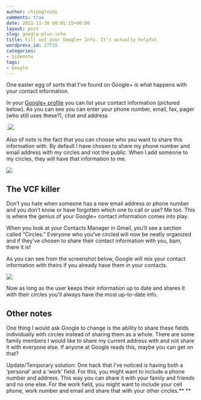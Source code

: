 ```yaml
---
author: chipoglesby
comments: true
date: 2012-11-30 00:01:15+00:00
layout: post
slug: google-plus-info
title: Fill out your Google+ Info. It's actually helpful
wordpress_id: 27735
categories:
- Sidenote
tags:
- Google
---
```


One easter egg of sorts that I’ve found on Google+ is what happens with your contact information.

In your [Google+ profile](https://plus.google.com/106361830708080785163/about) you can list your contact information (pictured below). As you can see you can enter your phone number, email, fax, pager (who still uses these?), chat and address

.[![](https://storage.googleapis.com/www.chipoglesby.com/work-300x113.png)](https://storage.googleapis.com/www.chipoglesby.com/work.png)

Also of note is the fact that you can choose who you want to share this information with. By default I have chosen to share my phone number and email address with my circles and not the public. When I add someone to my circles, they will have that information to me.

[![](https://storage.googleapis.com/www.chipoglesby.com/circles-300x90.png)](https://storage.googleapis.com/www.chipoglesby.com/circles.png)


## The VCF killer


Don’t you hate when someone has a new email address or phone number and you don’t know or have forgotten which one to call or use? Me too. This is where the genius of your Google+ contact information comes into play.

When you look at your Contacts Manager in Gmail, you’ll see a section called “Circles.” Everyone who you’ve circled will now be neatly organized and if they’ve chosen to share their contact information with you, bam, there it is!

As you can see from the screenshot below, Google will mix your contact information with theirs if you already have them in your contacts.

[![](https://storage.googleapis.com/www.chipoglesby.com/contactinfo-1024x414.png)](https://storage.googleapis.com/www.chipoglesby.com/contactinfo.png)

Now as long as the user keeps their information up to date and shares it with their circles you’ll always have the most up-to-date info.


## Other notes


One thing I would ask Google to change is the ability to share these fields individually with circles instead of sharing them as a whole. There are some family members I would like to share my current address with and not share it with everyone else. If anyone at Google reads this, maybe you can get on that?

Update/Temporary solution: One hack that I’ve noticed is having both a ‘personal’ and a ‘work’ field. For this, you might want to include a phone number and address. This way you can share it with your family and friends and no one else. For the work field, you might want to include your cell phone, work number and email and share that with your other circles.**
**
